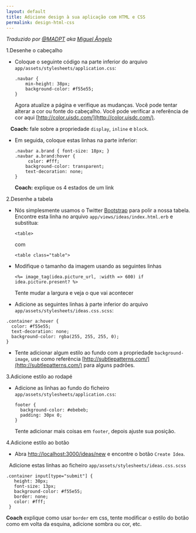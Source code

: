 ```yaml
---
layout: default
title: Adicione design à sua aplicação com HTML e CSS
permalink: design-html-css
---
```

*Traduzido por [@MADPT](https://github.com/MADPT) aka [Miguel Ângelo](http://www.miguelangelo.io)*


1.Desenhe o cabeçalho

+ Coloque o seguinte código na parte inferior do arquivo `app/assets/stylesheets/application.css`:

    ```
    .navbar {
        min-height: 38px;
        background-color: #f55e55;
    }
    ```

  Agora atualize a página e verifique as mudanças. Você pode tentar alterar a cor ou fonte do cabeçalho. Você pode verificar a referência de cor aqui [http://color.uisdc.com/](http://color.uisdc.com/).

    **Coach:** fale sobre a propriedade `display`, `inline` e `block`.

+ Em seguida, coloque estas linhas na parte inferior:

    ```
    .navbar a.brand { font-size: 18px; }
    .navbar a.brand:hover {
         color: #fff;
        background-color: transparent;
        text-decoration: none;
    }
    ```

    **Coach:** explique os 4 estados de um link


2.Desenhe a tabela

 + Nós simplesmente usamos o Twitter [Bootstrap](http://getbootstrap.com/) para polir a nossa tabela. Encontre esta linha no arquivo `app/views/ideas/index.html.erb` e substitua:

   `<table>`

   com

   `<table class="table">`

 + Modifique o tamanho da imagem usando as seguintes linhas

     ```
     <%= image_tag(idea.picture_url, :width => 600) if idea.picture.present? %>
     ```

     Tente mudar a largura e veja o que vai acontecer


 + Adicione as seguintes linhas à parte inferior do arquivo `app/assets/stylesheets/ideas.css.scss`:

  ```
  .container a:hover {
    color: #f55e55;
    text-decoration: none;
    background-color: rgba(255, 255, 255, 0);
  }
  ```


 + Tente adicionar algum estilo ao fundo com a propriedade `background-image`, use como referência
   [http://subtlepatterns.com/](http://subtlepatterns.com/) para alguns padrões.


3.Adicione estilo ao rodapé

+ Adicione as linhas ao fundo do ficheiro `app/assets/stylesheets/application.css`:

    ```
    footer {
      background-color: #ebebeb;
      padding: 30px 0;
    }
    ```

    Tente adicionar mais coisas em `footer`, depois ajuste sua posição.

4.Adicione estilo ao botão

  + Abra [http://localhost:3000/ideas/new](http://localhost:3000/ideas/new) e encontre o botão `Create Idea`.

   Adicione estas linhas ao ficheiro `app/assets/stylesheets/ideas.css.scss`

   ```
   .container input[type="submit"] {
      height: 30px;
      font-size: 13px;
      background-color: #f55e55;
      border: none;
      color: #fff;
    }
   ```

   **Coach** explique como usar `border` em css, tente modificar o estilo do botão como em volta da esquina, adicione sombra ou cor, etc.
